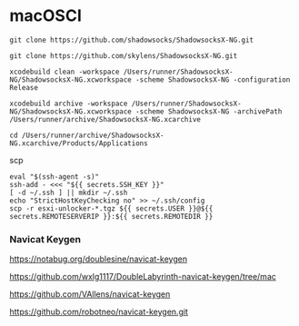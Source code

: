 # macOSCI


```
git clone https://github.com/shadowsocks/ShadowsocksX-NG.git

git clone https://github.com/skylens/ShadowsocksX-NG.git

xcodebuild clean -workspace /Users/runner/ShadowsocksX-NG/ShadowsocksX-NG.xcworkspace -scheme ShadowsocksX-NG -configuration Release

xcodebuild archive -workspace /Users/runner/ShadowsocksX-NG/ShadowsocksX-NG.xcworkspace -scheme ShadowsocksX-NG -archivePath /Users/runner/archive/ShadowsocksX-NG.xcarchive

cd /Users/runner/archive/ShadowsocksX-NG.xcarchive/Products/Applications
```

scp 

```
eval "$(ssh-agent -s)"
ssh-add - <<< "${{ secrets.SSH_KEY }}"
[ -d ~/.ssh ] || mkdir ~/.ssh
echo "StrictHostKeyChecking no" >> ~/.ssh/config
scp -r esxi-unlocker-*.tgz ${{ secrets.USER }}@${{ secrets.REMOTESERVERIP }}:${{ secrets.REMOTEDIR }}
```


### Navicat Keygen

https://notabug.org/doublesine/navicat-keygen

https://github.com/wxlg1117/DoubleLabyrinth-navicat-keygen/tree/mac

https://github.com/VAllens/navicat-keygen

https://github.com/robotneo/navicat-keygen.git

